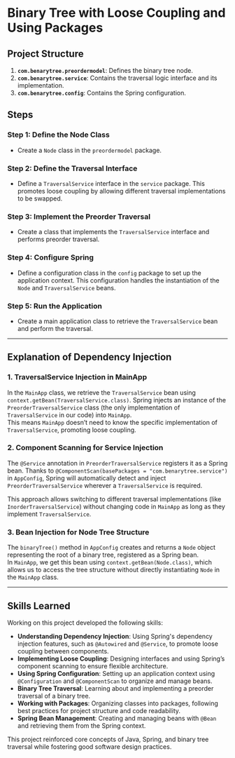 # Binary Tree with Loose Coupling and Using Packages

## Project Structure
1. **`com.benarytree.preordermodel`**: Defines the binary tree node.
2. **`com.benarytree.service`**: Contains the traversal logic interface and its implementation.
3. **`com.benarytree.config`**: Contains the Spring configuration.

## Steps

### Step 1: Define the Node Class
- Create a `Node` class in the `preordermodel` package.

### Step 2: Define the Traversal Interface
- Define a `TraversalService` interface in the `service` package. This promotes loose coupling by allowing different traversal implementations to be swapped.

### Step 3: Implement the Preorder Traversal
- Create a class that implements the `TraversalService` interface and performs preorder traversal.

### Step 4: Configure Spring
- Define a configuration class in the `config` package to set up the application context. This configuration handles the instantiation of the `Node` and `TraversalService` beans.

### Step 5: Run the Application
- Create a main application class to retrieve the `TraversalService` bean and perform the traversal.

---

## Explanation of Dependency Injection

### 1. TraversalService Injection in MainApp
In the `MainApp` class, we retrieve the `TraversalService` bean using `context.getBean(TraversalService.class)`. Spring injects an instance of the `PreorderTraversalService` class (the only implementation of `TraversalService` in our code) into `MainApp`.  
This means `MainApp` doesn’t need to know the specific implementation of `TraversalService`, promoting loose coupling.

### 2. Component Scanning for Service Injection
The `@Service` annotation in `PreorderTraversalService` registers it as a Spring bean. Thanks to `@ComponentScan(basePackages = "com.benarytree.service")` in `AppConfig`, Spring will automatically detect and inject `PreorderTraversalService` wherever a `TraversalService` is required.

This approach allows switching to different traversal implementations (like `InorderTraversalService`) without changing code in `MainApp` as long as they implement `TraversalService`.

### 3. Bean Injection for Node Tree Structure
The `binaryTree()` method in `AppConfig` creates and returns a `Node` object representing the root of a binary tree, registered as a Spring bean.  
In `MainApp`, we get this bean using `context.getBean(Node.class)`, which allows us to access the tree structure without directly instantiating `Node` in the `MainApp` class.

---

## Skills Learned

Working on this project developed the following skills:

- **Understanding Dependency Injection**: Using Spring's dependency injection features, such as `@Autowired` and `@Service`, to promote loose coupling between components.
- **Implementing Loose Coupling**: Designing interfaces and using Spring’s component scanning to ensure flexible architecture.
- **Using Spring Configuration**: Setting up an application context using `@Configuration` and `@ComponentScan` to organize and manage beans.
- **Binary Tree Traversal**: Learning about and implementing a preorder traversal of a binary tree.
- **Working with Packages**: Organizing classes into packages, following best practices for project structure and code readability.
- **Spring Bean Management**: Creating and managing beans with `@Bean` and retrieving them from the Spring context.

This project reinforced core concepts of Java, Spring, and binary tree traversal while fostering good software design practices.
